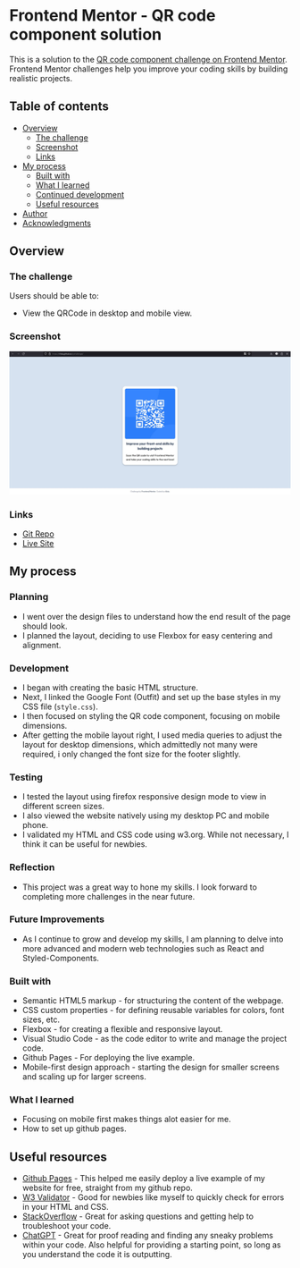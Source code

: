 # Frontend Mentor - QR code component solution

This is a solution to the [QR code component challenge on Frontend Mentor](https://www.frontendmentor.io/challenges/qr-code-component-iux_sIO_H). Frontend Mentor challenges help you improve your coding skills by building realistic projects.

## Table of contents

- [Overview](#overview)
  - [The challenge](#the-challenge)
  - [Screenshot](#screenshot)
  - [Links](#links)
- [My process](#my-process)
  - [Built with](#built-with)
  - [What I learned](#what-i-learned)
  - [Continued development](#continued-development)
  - [Useful resources](#useful-resources)
- [Author](#author)
- [Acknowledgments](#acknowledgments)

## Overview

### The challenge

Users should be able to:

- View the QRCode in desktop and mobile view.

### Screenshot

![Screenshot of the QR code component](/images/screenshot-qrchallenge.jpg)

### Links

- [Git Repo](https://github.com/r3cla/qrchallenge)
- [Live Site](https://r3cla.github.io/qrchallenge)

## My process

### Planning
- I went over the design files to understand how the end result of the page should look.
- I planned the layout, deciding to use Flexbox for easy centering and alignment.

### Development
- I began with creating the basic HTML structure.
- Next, I linked the Google Font (Outfit) and set up the base styles in my CSS file (`style.css`).
- I then focused on styling the QR code component, focusing on mobile dimensions.
- After getting the mobile layout right, I used media queries to adjust the layout for desktop dimensions, which admittedly not many were required, i only changed the font size for the footer slightly.

### Testing
- I tested the layout using firefox responsive design mode to view in different screen sizes.
- I also viewed the website natively using my desktop PC and mobile phone.
- I validated my HTML and CSS code using w3.org. While not necessary, I think it can be useful for newbies.

### Reflection
- This project was a great way to hone my skills. I look forward to completing more challenges in the near future.

### Future Improvements
- As I continue to grow and develop my skills, I am planning to delve into more advanced and modern web technologies such as React and Styled-Components.


### Built with

- Semantic HTML5 markup - for structuring the content of the webpage.
- CSS custom properties - for defining reusable variables for colors, font sizes, etc.
- Flexbox - for creating a flexible and responsive layout.
- Visual Studio Code - as the code editor to write and manage the project code.
- Github Pages - For deploying the live example.
- Mobile-first design approach - starting the design for smaller screens and scaling up for larger screens.

### What I learned
- Focusing on mobile first makes things alot easier for me.
- How to set up github pages.

## Useful resources

- [Github Pages](https://www.pages.github.com) - This helped me easily deploy a live example of my website for free, straight from my github repo.
- [W3 Validator](https://w3.org/) - Good for newbies like myself to quickly check for errors in your HTML and CSS.
- [StackOverflow](https://stackoverflow.com/) - Great for asking questions and getting help to troubleshoot your code.
- [ChatGPT](https://openai.com) - Great for proof reading and finding any sneaky problems within your code. Also helpful for providing a starting point, so long as you understand the code it is outputting.


